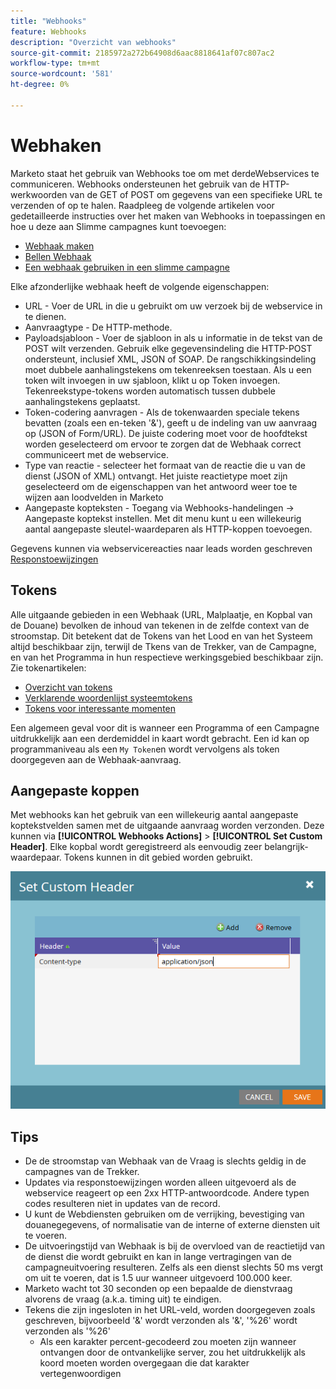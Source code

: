 ```yaml
---
title: "Webhooks"
feature: Webhooks
description: "Overzicht van webhooks"
source-git-commit: 2185972a272b64908d6aac8818641af07c807ac2
workflow-type: tm+mt
source-wordcount: '581'
ht-degree: 0%

---
```



# Webhaken

Marketo staat het gebruik van Webhooks toe om met derdeWebservices te communiceren. Webhooks ondersteunen het gebruik van de HTTP-werkwoorden van de GET of POST om gegevens van een specifieke URL te verzenden of op te halen. Raadpleeg de volgende artikelen voor gedetailleerde instructies over het maken van Webhooks in toepassingen en hoe u deze aan Slimme campagnes kunt toevoegen:

- [Webhaak maken](https://experienceleague.adobe.com/en/docs/marketo/using/product-docs/administration/additional-integrations/create-a-webhook)
- [Bellen Webhaak](https://experienceleague.adobe.com/en/docs/marketo/using/product-docs/core-marketo-concepts/smart-campaigns/flow-actions/call-webhook)
- [Een webhaak gebruiken in een slimme campagne](https://experienceleague.adobe.com/en/docs/marketo/using/product-docs/core-marketo-concepts/smart-campaigns/flow-actions/use-a-webhook-in-a-smart-campaign)

Elke afzonderlijke webhaak heeft de volgende eigenschappen:

- URL - Voer de URL in die u gebruikt om uw verzoek bij de webservice in te dienen.
- Aanvraagtype - De HTTP-methode.
- Payloadsjabloon - Voer de sjabloon in als u informatie in de tekst van de POST wilt verzenden. Gebruik elke gegevensindeling die HTTP-POST ondersteunt, inclusief XML, JSON of SOAP. De rangschikkingsindeling moet dubbele aanhalingstekens om tekenreeksen toestaan. Als u een token wilt invoegen in uw sjabloon, klikt u op Token invoegen.  Tekenreekstype-tokens worden automatisch tussen dubbele aanhalingstekens geplaatst.
- Token-codering aanvragen - Als de tokenwaarden speciale tekens bevatten (zoals een en-teken &#39;&amp;&#39;), geeft u de indeling van uw aanvraag op (JSON of Form/URL). De juiste codering moet voor de hoofdtekst worden geselecteerd om ervoor te zorgen dat de Webhaak correct communiceert met de webservice.
- Type van reactie - selecteer het formaat van de reactie die u van de dienst (JSON of XML) ontvangt. Het juiste reactietype moet zijn geselecteerd om de eigenschappen van het antwoord weer toe te wijzen aan loodvelden in Marketo
- Aangepaste kopteksten - Toegang via Webhooks-handelingen -> Aangepaste koptekst instellen. Met dit menu kunt u een willekeurig aantal aangepaste sleutel-waardeparen als HTTP-koppen toevoegen.

Gegevens kunnen via webservicereacties naar leads worden geschreven [Responstoewijzingen](response-mappings.md)

## Tokens

Alle uitgaande gebieden in een Webhaak (URL, Malplaatje, en Kopbal van de Douane) bevolken de inhoud van tekenen in de zelfde context van de stroomstap. Dit betekent dat de Tokens van het Lood en van het Systeem altijd beschikbaar zijn, terwijl de Tkens van de Trekker, van de Campagne, en van het Programma in hun respectieve werkingsgebied beschikbaar zijn. Zie tokenartikelen:

- [Overzicht van tokens](https://experienceleague.adobe.com/en/docs/marketo/using/product-docs/demand-generation/landing-pages/personalizing-landing-pages/tokens-overview)
- [Verklarende woordenlijst systeemtokens](https://experienceleague.adobe.com/en/docs/marketo/using/product-docs/email-marketing/general/using-tokens/system-tokens-glossary)
- [Tokens voor interessante momenten](https://experienceleague.adobe.com/en/docs/marketo/using/product-docs/marketo-sales-insight/msi-for-salesforce/features/tabs-in-the-msi-panel/interesting-moments/trigger-tokens-for-interesting-moments)

Een algemeen geval voor dit is wanneer een Programma of een Campagne uitdrukkelijk aan een derdemiddel in kaart wordt gebracht. Een id kan op programmaniveau als een `My Token`en wordt vervolgens als token doorgegeven aan de Webhaak-aanvraag.

## Aangepaste koppen

Met webhooks kan het gebruik van een willekeurig aantal aangepaste koptekstvelden samen met de uitgaande aanvraag worden verzonden. Deze kunnen via **[!UICONTROL Webhooks Actions]** > **[!UICONTROL Set Custom Header]**. Elke kopbal wordt geregistreerd als eenvoudig zeer belangrijk-waardepaar. Tokens kunnen in dit gebied worden gebruikt.

![Aangepaste koppen](assets/custom-headers.png)

## Tips

- De de stroomstap van Webhaak van de Vraag is slechts geldig in de campagnes van de Trekker.
- Updates via responstoewijzingen worden alleen uitgevoerd als de webservice reageert op een 2xx HTTP-antwoordcode. Andere typen codes resulteren niet in updates van de record.
- U kunt de Webdiensten gebruiken om de verrijking, bevestiging van douanegegevens, of normalisatie van de interne of externe diensten uit te voeren.
- De uitvoeringstijd van Webhaak is bij de overvloed van de reactietijd van de dienst die wordt gebruikt en kan in lange vertragingen van de campagneuitvoering resulteren. Zelfs als een dienst slechts 50 ms vergt om uit te voeren, dat is 1.5 uur wanneer uitgevoerd 100.000 keer.
- Marketo wacht tot 30 seconden op een bepaalde de dienstvraag alvorens de vraag (a.k.a. timing uit) te eindigen.
- Tekens die zijn ingesloten in het URL-veld, worden doorgegeven zoals geschreven, bijvoorbeeld &#39;&amp;&#39; wordt verzonden als &#39;&amp;&#39;, &#39;%26&#39; wordt verzonden als &#39;%26&#39;
   - Als een karakter percent-gecodeerd zou moeten zijn wanneer ontvangen door de ontvankelijke server, zou het uitdrukkelijk als koord moeten worden overgegaan die dat karakter vertegenwoordigen
